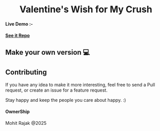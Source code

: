 <h1 align="center">
    Valentine's Wish for My Crush
</h1>


#### Live Demo :- 
#### [See it Repo](https://github.com/Mohit-Rajak/ValentineDay.git)

## Make your own version :computer:



## Contributing

If you have any idea to make it more interesting, feel free to send a Pull request, or create an issue for a feature request.

Stay happy and keep the people you care about happy. :)

#### OwnerShip

  Mohit Rajak @2025
